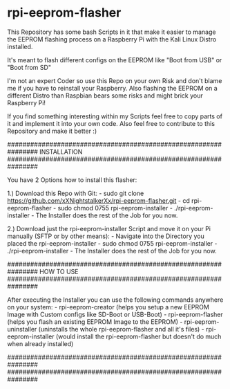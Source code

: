 # rpi-eeprom-flasher
This Repository has some bash Scripts in it that make it easier to manage the EEPROM flashing process on a Raspberry Pi with the Kali Linux Distro installed.

It's meant to flash different configs on the EEPROM like "Boot from USB" or "Boot from SD"

I'm not an expert Coder so use this Repo on your own Risk and don't blame me if you have to reinstall your Raspberry.
Also flashing the EEPROM on a different Distro than Raspbian bears some risks and might brick your Raspberry Pi!

If you find something interesting within my Scripts feel free to copy parts of it and implement it into your own code.
Also feel free to contribute to this Repository and make it better :)



################################################################
INSTALLATION
################################################################

You have 2 Options how to install this flasher:

1.) Download this Repo with Git:
    - sudo git clone https://github.com/xXNightstalkerXx/rpi-eeprom-flasher.git
    - cd rpi-eeprom-flasher
    - sudo chmod 0755 rpi-eeprom-installer
    - ./rpi-eeprom-installer
    - The Installer does the rest of the Job for you now.

2.) Download just the rpi-eeprom-installer Script and move it on your Pi manually (SFTP or by other means):
    - Navigate into the Directory you placed the rpi-eeprom-installer
    - sudo chmod 0755 rpi-eeprom-installer
    - ./rpi-eeprom-installer
    - The Installer does the rest of the Job for you now.

################################################################
HOW TO USE
################################################################

After executing the Installer you can use the following commands anywhere on your system:
    - rpi-eeprom-creator  (helps you setup a new EEPROM Image with Custom configs like SD-Boot or USB-Boot)
    - rpi-eeprom-flasher  (helps you flash an existing EEPROM Image to the EEPROM)
    - rpi-eeprom-uninstaller  (uninstalls the whole rpi-eeprom-flasher and all it's files)
    - rpi-eeprom-installer  (would install the rpi-eeprom-flasher but doesn't do much when already installed)

################################################################
################################################################
